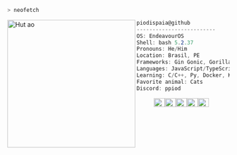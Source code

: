 ```zsh
> neofetch
```

<img align="left" src="https://i.imgur.com/be8qriS.png" alt="Hut ao" width="290" /> 

```csharp
piodispaia@github
-------------------------
OS: EndeavourOS
Shell: bash 5.2.37 
Pronouns: He/Him
Location: Brasil, PE
Frameworks: Gin Gonic, Gorilla, Express
Languages: JavaScript/TypeScript, Go
Learning: C/C++, Py, Docker, Kubernetes
Favorite animal: Cats
Discord: ppiod
```
<p align="left">
  &nbsp; &nbsp; &nbsp; &nbsp; &nbsp;
  <img alt="#474342" src="https://via.placeholder.com/15/474342/000000?text=+" width="25" height="20" /><img alt="#fbedf6" src="https://via.placeholder.com/15/fbedf6/000000?text=+" width="25" height="20" /><img alt="#c9594d" src="https://via.placeholder.com/15/c9594d/000000?text=+" width="25" height="20" /><img alt="#f8b9b2" src="https://via.placeholder.com/15/f8b9b2/000000?text=+" width="25" height="20" /><img alt="#ae9c9d" src="https://via.placeholder.com/15/ae9c9d/000000?text=+" width="25" height="20" />
</p>

